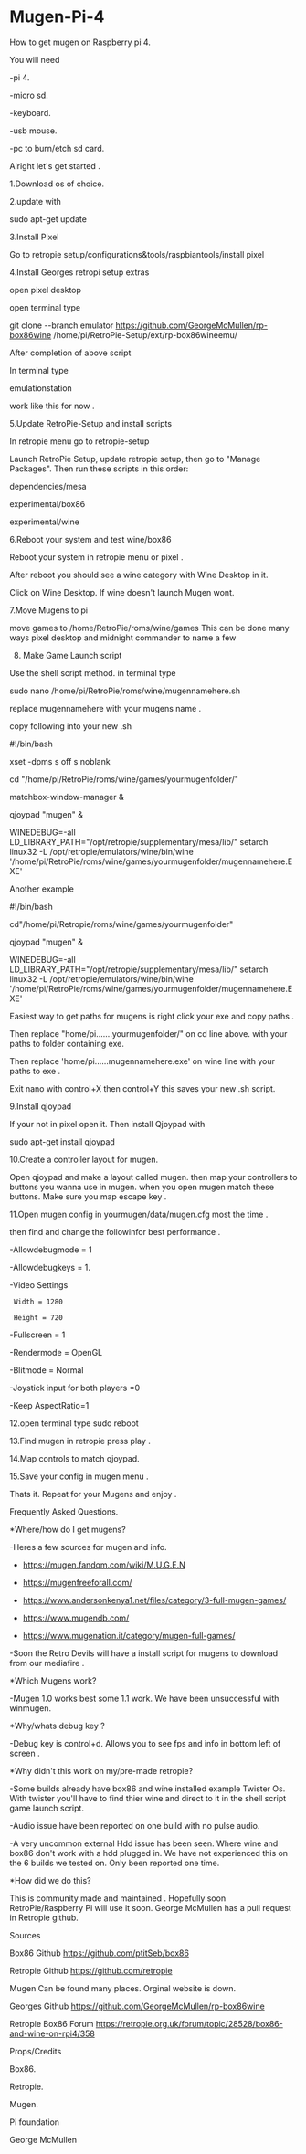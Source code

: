 # Mugen-Pi-4

How to get mugen on Raspberry pi 4. 

You will need

-pi 4.

-micro sd.

-keyboard.

-usb mouse.

-pc to burn/etch sd card.

Alright let's get started .

1.Download os of choice.

2.update with 

sudo apt-get update

3.Install Pixel

Go to retropie setup/configurations&tools/raspbiantools/install pixel 

4.Install Georges retropi setup extras

open pixel desktop 

open terminal type

git clone --branch emulator https://github.com/GeorgeMcMullen/rp-box86wine /home/pi/RetroPie-Setup/ext/rp-box86wineemu/

After completion of above script 

In terminal type 

emulationstation 

work like this for now .

5.Update RetroPie-Setup and install scripts

In retropie menu go to retropie-setup

Launch RetroPie Setup, update retropie setup, then go to "Manage Packages". Then run these scripts in this order:

dependencies/mesa

experimental/box86

experimental/wine

6.Reboot your system and test wine/box86

Reboot your system in retropie menu or pixel .

After reboot you should see a wine category with Wine Desktop in it.

Click on Wine Desktop. If wine doesn't launch Mugen wont.

7.Move Mugens to pi 

move games to /home/RetroPie/roms/wine/games This can be done many ways pixel desktop and midnight commander to name a few

8. Make Game Launch script

Use the shell script method. in terminal type

sudo nano /home/pi/RetroPie/roms/wine/mugennamehere.sh

replace mugennamehere with your mugens name .

copy following into your new .sh 

#!/bin/bash

xset -dpms s off s noblank

cd "/home/pi/RetroPie/roms/wine/games/yourmugenfolder/"

matchbox-window-manager &

qjoypad "mugen" &

WINEDEBUG=-all LD_LIBRARY_PATH="/opt/retropie/supplementary/mesa/lib/" setarch linux32 -L /opt/retropie/emulators/wine/bin/wine '/home/pi/RetroPie/roms/wine/games/yourmugenfolder/mugennamehere.EXE'

Another example 

#!/bin/bash

cd"/home/pi/Retropie/roms/wine/games/yourmugenfolder"

qjoypad "mugen" &

WINEDEBUG=-all LD_LIBRARY_PATH="/opt/retropie/supplementary/mesa/lib/" setarch linux32 -L /opt/retropie/emulators/wine/bin/wine '/home/pi/RetroPie/roms/wine/games/yourmugenfolder/mugennamehere.EXE'

Easiest way to get paths for mugens is right click your exe and copy paths .

Then replace "home/pi.......yourmugenfolder/" on cd line above. with your paths to folder containing exe.

Then replace 'home/pi......mugennamehere.exe' on wine line with your paths to exe .

Exit nano with control+X then control+Y this saves your new .sh script.

9.Install qjoypad

If your not in pixel open it. Then install Qjoypad with

sudo apt-get install qjoypad

10.Create a controller layout for mugen. 

Open qjoypad and make a layout called mugen. then map your controllers to buttons you wanna use in mugen. when you open mugen match these buttons.
Make sure you map escape key .

11.Open mugen config in yourmugen/data/mugen.cfg most the time .

then find and change the followinfor best performance .

-Allowdebugmode = 1

-Allowdebugkeys = 1.

-Video Settings

     Width = 1280

     Height = 720

-Fullscreen = 1

-Rendermode = OpenGL

-Blitmode = Normal

-Joystick input for both players =0

-Keep AspectRatio=1

12.open terminal type sudo reboot

13.Find mugen in retropie press play .

14.Map controls to match qjoypad.

15.Save your config in mugen menu .

Thats it. Repeat for your Mugens and enjoy .





Frequently Asked Questions.



*Where/how do I get mugens?

-Heres a few sources for mugen and info.


- https://mugen.fandom.com/wiki/M.U.G.E.N

- https://mugenfreeforall.com/

- https://www.andersonkenya1.net/files/category/3-full-mugen-games/

- https://www.mugendb.com/

- https://www.mugenation.it/category/mugen-full-games/

-Soon the Retro Devils will have a install script for mugens to download from our mediafire .



*Which Mugens work?

-Mugen 1.0 works best some 1.1 work. We have been unsuccessful with winmugen.



*Why/whats debug key ?

-Debug key is control+d. Allows you to see fps and info in bottom left of screen .



*Why didn't this work on my/pre-made retropie?

-Some builds already have box86 and wine installed example Twister Os.
With twister you'll have to find thier wine and direct to it in the shell script game launch script.

-Audio issue have been reported on one build with no pulse audio. 

-A very uncommon external Hdd issue has been seen. Where wine and box86 don't work with a hdd plugged in. We have not experienced this on the 6 builds we tested on. Only been reported one time.


*How did we do this? 

This is community made and maintained . Hopefully soon RetroPie/Raspberry Pi will use it soon.  George McMullen has a pull request in Retropie github.



Sources 

Box86 Github 
https://github.com/ptitSeb/box86

Retropie Github 
https://github.com/retropie

Mugen 
Can be found many places. Orginal website is down.

Georges Github 
https://github.com/GeorgeMcMullen/rp-box86wine

Retropie Box86 Forum 
https://retropie.org.uk/forum/topic/28528/box86-and-wine-on-rpi4/358


Props/Credits

Box86.

Retropie.

Mugen.

Pi foundation

George McMullen
